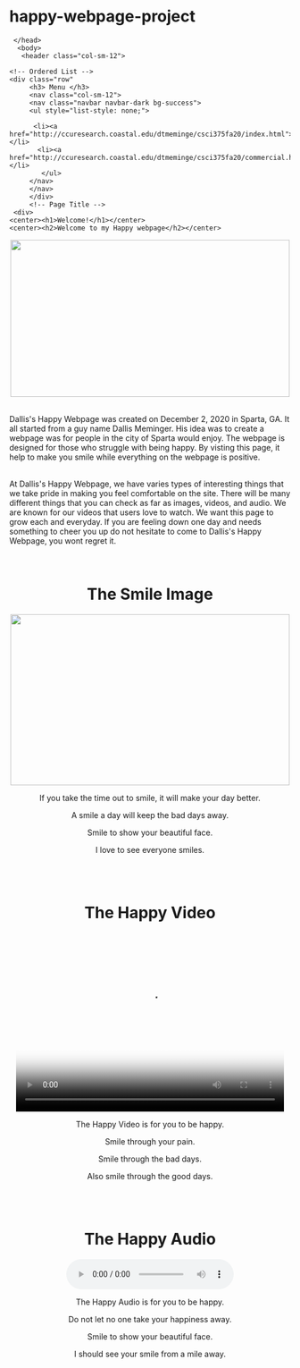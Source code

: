 # happy-webpage-project

<!DOCTYPE html>
<html>
<html lang="en">
  <head>
    <title> Dallis's Happy Place Webpage</title>
	 <link rel="stylesheet" href="styles.css">
	 
	 </head>
	  <body>
	   <header class="col-sm-12">
   <div class="row">
   
   
    <!-- Ordered List -->
    <div class="row"
		 <h3> Menu </h3>
		 <nav class="col-sm-12">
		 <nav class="navbar navbar-dark bg-success">
		 <ul style="list-style: none;">

		  <li><a href="http://ccuresearch.coastal.edu/dtmeminge/csci375fa20/index.html">Home</a></li>
		   <li><a href="http://ccuresearch.coastal.edu/dtmeminge/csci375fa20/commercial.html">Commercial</a></li>
		    </ul>
		 </nav>
		 </nav>
		 </div>
		 <!-- Page Title -->
     <div>
    <center><h1>Welcome!</h1></center>
	<center><h2>Welcome to my Happy webpage</h2></center>
<td><center><img src="Smile.jpg" width="500" height="281"></center></td>

<p><br>Dallis's Happy Webpage was created on December 2, 2020 in Sparta, GA. It all started from a guy name Dallis Meminger. His idea was to create a webpage was for people in the city of Sparta would enjoy. 
The webpage is designed for those who struggle with being happy. By visting this page, it help to make you smile while everything on the webpage is positive.</br></p>
<p><br>At Dallis's Happy Webpage, we have varies types of  interesting things that we take pride in making you feel comfortable on the site. There will be many different things that you can check as far as images, videos, and audio. We are known for our videos that users love to watch. We want this page to grow each and everyday. 
If you are feeling down one day and needs something to cheer you up do not hesitate to come to Dallis's Happy Webpage, you wont regret it.</p></br>

<center><h1>The Smile Image</h1></center>
<div class=".section">
<section>
<td><center><img src="Beautiful.jpg" width="500" height="306"></center></td>
  
  <center><p> If you take the time out to smile, it will make your day better. </center>
  <center><p> A smile a day will keep the bad days away. </center>
  <center><p> Smile to show your beautiful face. </center>
  <center><p> I love to see everyone smiles.</p></center>
</section>
</div>
<br>
</br>

<center><h1>The Happy Video</h1></center>

<section>
<center>
<video controls preload="auto" width="480" height="320" poster="Smile.jpg">
   <source src="video.mp4" type="video/mp4"/>
    </center>
	
  <center><p> The Happy Video is for you to be happy. </center>
  <center><p> Smile through your pain. </center>
  <center><p> Smile through the bad days. </center>
  <center><p> Also smile through the good days. </p> </center>
  </video>
</section>

<br>
</br>

<center><h1>The Happy Audio</h1></center>

<section> 
<center>
<audio controls>
  <source src="happy.mp3" type="audio/mpeg">
  </center>
</audio>

  <center><p> The Happy Audio is for you to be happy. </center>
  <center><p> Do not let no one take your happiness away. </center>
  <center><p> Smile to show your beautiful face. </center>
  <center><p> I should see your smile from a mile away.</p> </center>
</section>

<nav>
   </nav>
   </div>
   </header>
   </html>
